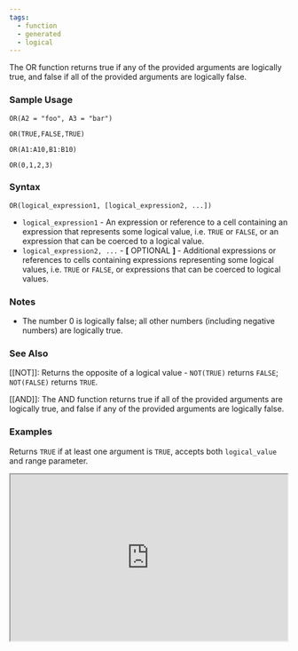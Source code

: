 ```yaml
---
tags:
  - function
  - generated
  - logical
---
```


The OR function returns true if any of the provided arguments are logically true, and false if all of the provided arguments are logically false.

### Sample Usage

`OR(A2 = "foo", A3 = "bar")`

`OR(TRUE,FALSE,TRUE)`

`OR(A1:A10,B1:B10)`

`OR(0,1,2,3)`

### Syntax

`OR(logical_expression1, [logical_expression2, ...])`

* `logical_expression1` - An expression or reference to a cell containing an expression that represents some logical value, i.e. `TRUE` or `FALSE`, or an expression that can be coerced to a logical value.
* `logical_expression2, ...` - **[** OPTIONAL **]** - Additional expressions or references to cells containing expressions representing some logical values, i.e. `TRUE` or `FALSE`, or expressions that can be coerced to logical values.

### Notes

* The number 0 is logically false; all other numbers (including negative numbers) are logically true.

### See Also

[[NOT]]: Returns the opposite of a logical value - `NOT(TRUE)` returns `FALSE`; `NOT(FALSE)` returns `TRUE`.

[[AND]]: The AND function returns true if all of the provided arguments are logically true, and false if any of the provided arguments are logically false.

### Examples

Returns `TRUE` if at least one argument is `TRUE`, accepts both `logical_value` and range parameter.

<iframe height="300" src="https://docs.google.com/spreadsheet/pub?key=0As3tAuweYU9QdElXSnB5eXpfalNwZDVaQUFnd1Z0LXc&amp;single=true&amp;gid=0&amp;output=html&amp;widget=true" width="500"></iframe>